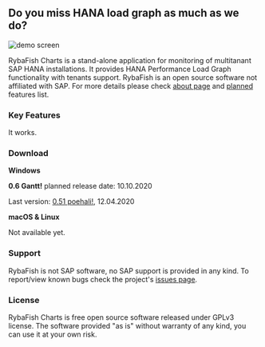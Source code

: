 ## Do you miss HANA load graph as much as we do?
![demo screen](http://rybafish.github.io/demoscreen062.png)

RybaFish Charts is a stand-alone application for monitoring of multitanant SAP HANA installations. It provides HANA Performance Load Graph functionality with tenants support. RybaFish is an open source software not affiliated with SAP. For more details please check [about page](/about) and [planned](/todo) features list.

### Key Features
It works.

### Download
**Windows**

**0.6 Gantt!** planned release date: 10.10.2020

Last version: [0.51 poehali!](https://github.com/rybafish/rybafish/releases/download/v051/RybaFish051poehali.7z), 12.04.2020

**macOS & Linux**

Not available yet.

### Support
RybaFish is not SAP software, no SAP support is provided in any kind. To report/view known bugs check the project's [issues page](https://github.com/rybafish/rybafish/issues).

### License
RybaFish Charts is free open source software released under GPLv3 license. The software provided "as is" without warranty of any kind, you can use it at your own risk.
